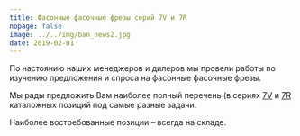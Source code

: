 ```yaml
---
title: Фасонные фасочные фрезы серий 7V и 7R
nopage: false
image: ../../img/ban_news2.jpg
date: 2019-02-01
---
```

По настоянию наших менеджеров и дилеров мы провели работы по изучению предложения и спроса на фасонные фасочные фрезы. 

Мы рады предложить Вам наиболее полный перечень (в сериях [7V](/catalog/end-mills/7v02/) и [7R](/catalog/end-mills/7r02/) каталожных позиций под самые разные задачи.
<p class="lead">
Наиболее востребованные позиции – всегда на складе.
</p>
